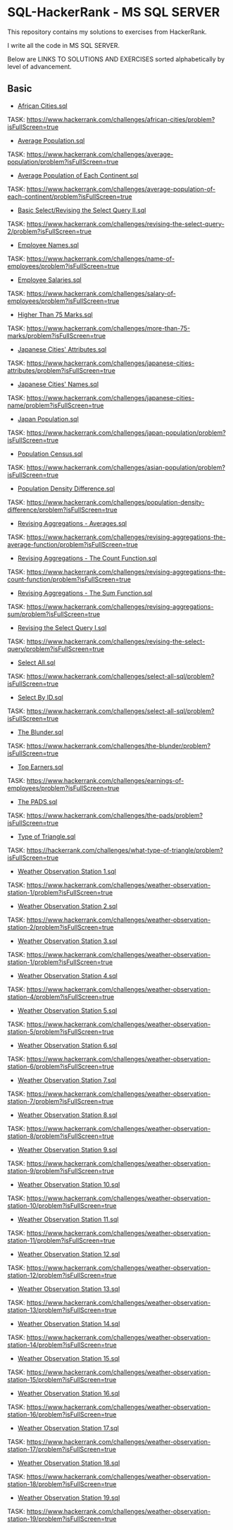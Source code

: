 # SQL-HackerRank - MS SQL SERVER
This repository contains my solutions to exercises from HackerRank.

I write all the code in MS SQL SERVER.

Below are LINKS TO SOLUTIONS AND EXERCISES sorted alphabetically by level of advancement.

## Basic

- [African Cities.sql](<Basic/African Cities.sql>)

TASK: https://www.hackerrank.com/challenges/african-cities/problem?isFullScreen=true

- [Average Population.sql](<Basic/Average Population.sql>)

TASK: https://www.hackerrank.com/challenges/average-population/problem?isFullScreen=true

- [Average Population of Each Continent.sql](<Basic/Average Population of Each Continent.sql>)

TASK: https://www.hackerrank.com/challenges/average-population-of-each-continent/problem?isFullScreen=true

- [Basic Select/Revising the Select Query II.sql](<Basic/Revising the Select Query II.sql>)

TASK: https://www.hackerrank.com/challenges/revising-the-select-query-2/problem?isFullScreen=true

- [Employee Names.sql](<Basic/Employee Names.sql>)

TASK: https://www.hackerrank.com/challenges/name-of-employees/problem?isFullScreen=true

- [Employee Salaries.sql](<Basic/Type of Triangle.sql>)

TASK: https://www.hackerrank.com/challenges/salary-of-employees/problem?isFullScreen=true

- [Higher Than 75 Marks.sql](<Basic/Higher Than 75 Marks.sql>)

TASK: https://www.hackerrank.com/challenges/more-than-75-marks/problem?isFullScreen=true

- [Japanese Cities' Attributes.sql](<Basic/Japanese Cities' Attributes.sql>)

TASK: https://www.hackerrank.com/challenges/japanese-cities-attributes/problem?isFullScreen=true

- [Japanese Cities' Names.sql](<Basic/Japanese Cities' Names.sql>)

TASK: https://www.hackerrank.com/challenges/japanese-cities-name/problem?isFullScreen=true

- [Japan Population.sql](<Basic/Japan Population.sql>)

TASK: https://www.hackerrank.com/challenges/japan-population/problem?isFullScreen=true

- [Population Census.sql](<Basic/Population Census.sql>)

TASK: https://www.hackerrank.com/challenges/asian-population/problem?isFullScreen=true

- [Population Density Difference.sql](<Basic/Population Density Difference.sql>)

TASK: https://www.hackerrank.com/challenges/population-density-difference/problem?isFullScreen=true

- [Revising Aggregations - Averages.sql](<Basic/Revising Aggregations - Averages.sql>)

TASK: https://www.hackerrank.com/challenges/revising-aggregations-the-average-function/problem?isFullScreen=true

- [Revising Aggregations - The Count Function.sql](<Basic/Revising Aggregations - The Count Function.sql>)

TASK: https://www.hackerrank.com/challenges/revising-aggregations-the-count-function/problem?isFullScreen=true

- [Revising Aggregations - The Sum Function.sql](<Basic/Revising Aggregations - The Sum Function.sql>)

TASK: https://www.hackerrank.com/challenges/revising-aggregations-sum/problem?isFullScreen=true

- [Revising the Select Query I.sql](<Basic/Revising the Select Query I.sql>)

TASK: https://www.hackerrank.com/challenges/revising-the-select-query/problem?isFullScreen=true

- [Select All.sql](<Basic/Select All.sql>)

TASK: https://www.hackerrank.com/challenges/select-all-sql/problem?isFullScreen=true

- [Select By ID.sql](<Basic/Select By ID.sql>)
  
TASK: https://www.hackerrank.com/challenges/select-all-sql/problem?isFullScreen=true

- [The Blunder.sql](<Basic/The Blunder.sql>)

TASK: https://www.hackerrank.com/challenges/the-blunder/problem?isFullScreen=true

- [Top Earners.sql](<Basic/Top Earners.sql>)

TASK: https://www.hackerrank.com/challenges/earnings-of-employees/problem?isFullScreen=true

- [The PADS.sql](<Basic/The PADS.sql>)

TASK: https://www.hackerrank.com/challenges/the-pads/problem?isFullScreen=true

- [Type of Triangle.sql](<Basic/Type of Triangle.sql>)

TASK: https://hackerrank.com/challenges/what-type-of-triangle/problem?isFullScreen=true

- [Weather Observation Station 1.sql](<Basic/Weather Observation Station 1.sql>)

TASK: https://www.hackerrank.com/challenges/weather-observation-station-1/problem?isFullScreen=true

- [Weather Observation Station 2.sql](<Basic/Weather Observation Station 2.sql>)

TASK: https://www.hackerrank.com/challenges/weather-observation-station-2/problem?isFullScreen=true

- [Weather Observation Station 3.sql](<Basic/Weather Observation Station 3.sql>)

TASK: https://www.hackerrank.com/challenges/weather-observation-station-1/problem?isFullScreen=true

- [Weather Observation Station 4.sql](<Basic/Weather Observation Station 4.sql>)

TASK: https://www.hackerrank.com/challenges/weather-observation-station-4/problem?isFullScreen=true

- [Weather Observation Station 5.sql](<Basic/Weather Observation Station 5.sql>)

TASK: https://www.hackerrank.com/challenges/weather-observation-station-5/problem?isFullScreen=true

- [Weather Observation Station 6.sql](<Basic/Weather Observation Station 6.sql>)

TASK: https://www.hackerrank.com/challenges/weather-observation-station-6/problem?isFullScreen=true

- [Weather Observation Station 7.sql](<Basic/Weather Observation Station 7.sql>)

TASK: https://www.hackerrank.com/challenges/weather-observation-station-7/problem?isFullScreen=true

- [Weather Observation Station 8.sql](<Basic/Weather Observation Station 8.sql>)

TASK: https://www.hackerrank.com/challenges/weather-observation-station-8/problem?isFullScreen=true

- [Weather Observation Station 9.sql](<Basic/Weather Observation Station 9.sql>)

TASK: https://www.hackerrank.com/challenges/weather-observation-station-9/problem?isFullScreen=true

- [Weather Observation Station 10.sql](<Basic/Weather Observation Station 10.sql>)

TASK: https://www.hackerrank.com/challenges/weather-observation-station-10/problem?isFullScreen=true

- [Weather Observation Station 11.sql](<Basic/Weather Observation Station 11.sql>)

TASK: https://www.hackerrank.com/challenges/weather-observation-station-11/problem?isFullScreen=true

- [Weather Observation Station 12.sql](<Basic/Weather Observation Station 12.sql>)

TASK: https://www.hackerrank.com/challenges/weather-observation-station-12/problem?isFullScreen=true

- [Weather Observation Station 13.sql](<Basic/Weather Observation Station 13.sql>)

TASK: https://www.hackerrank.com/challenges/weather-observation-station-13/problem?isFullScreen=true

- [Weather Observation Station 14.sql](<Basic/Weather Observation Station 14.sql>)

TASK: https://www.hackerrank.com/challenges/weather-observation-station-14/problem?isFullScreen=true

- [Weather Observation Station 15.sql](<Basic/Weather Observation Station 15.sql>)

TASK: https://www.hackerrank.com/challenges/weather-observation-station-15/problem?isFullScreen=true

- [Weather Observation Station 16.sql](<Basic/Weather Observation Station 16.sql>)

TASK: https://www.hackerrank.com/challenges/weather-observation-station-16/problem?isFullScreen=true

- [Weather Observation Station 17.sql](<Basic/Weather Observation Station 17.sql>)

TASK: https://www.hackerrank.com/challenges/weather-observation-station-17/problem?isFullScreen=true

- [Weather Observation Station 18.sql](<Basic/Weather Observation Station 18.sql>)

TASK: https://www.hackerrank.com/challenges/weather-observation-station-18/problem?isFullScreen=true

- [Weather Observation Station 19.sql](<Basic/Weather Observation Station 19.sql>)

TASK: https://www.hackerrank.com/challenges/weather-observation-station-19/problem?isFullScreen=true
